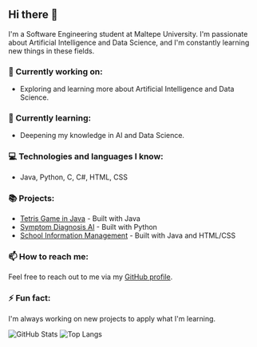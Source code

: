 ## Hi there 👋

I'm a Software Engineering student at Maltepe University. I'm passionate about Artificial Intelligence and Data Science, and I'm constantly learning new things in these fields. 

### 🔭 Currently working on:
- Exploring and learning more about Artificial Intelligence and Data Science.

### 🌱 Currently learning:
- Deepening my knowledge in AI and Data Science.

### 💻 Technologies and languages I know:
- Java, Python, C, C#, HTML, CSS

### 📚 Projects:
- [Tetris Game in Java](https://github.com/TalhaSavas/tetris-game-in-java-main) - Built with Java
- [Symptom Diagnosis AI](https://github.com/TalhaSavas/symptom-diagnosis-ai-main) - Built with Python
- [School Information Management](https://github.com/TalhaSavas/school-information-management/tree/main) - Built with Java and HTML/CSS

### 📫 How to reach me:
Feel free to reach out to me via my [GitHub profile](https://github.com/TalhaSavas).

### ⚡ Fun fact:
I'm always working on new projects to apply what I'm learning.

![GitHub Stats](https://github-readme-stats.vercel.app/api?username=TalhaSavas&show_icons=true&theme=radical)
![Top Langs](https://github-readme-stats.vercel.app/api/top-langs/?username=TalhaSavas&layout=compact&theme=radical&langs_count=6)
